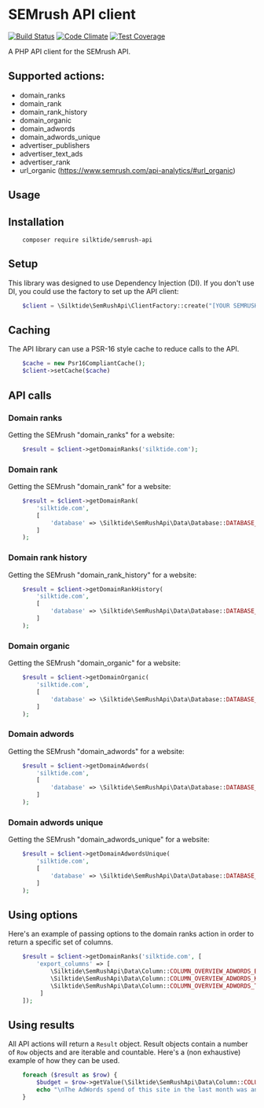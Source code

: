 # SEMrush API client

[![Build Status](https://travis-ci.org/silktide/semrush-api.svg?branch=master)](https://travis-ci.org/silktide/semrush-api)
[![Code Climate](https://codeclimate.com/github/silktide/semrush-api/badges/gpa.svg)](https://codeclimate.com/github/silktide/semrush-api)
[![Test Coverage](https://codeclimate.com/github/silktide/semrush-api/badges/coverage.svg)](https://codeclimate.com/github/silktide/semrush-api)

A PHP API client for the SEMrush API.

## Supported actions:

* domain_ranks
* domain_rank
* domain_rank_history
* domain_organic
* domain_adwords
* domain_adwords_unique
* advertiser_publishers
* advertiser_text_ads
* advertiser_rank
* url_organic (https://www.semrush.com/api-analytics/#url_organic)
## Usage

## Installation

```
    composer require silktide/semrush-api
```

## Setup

This library was designed to use Dependency Injection (DI). If you don't use DI, you could use the factory to set up the API client:

```php
    $client = \Silktide\SemRushApi\ClientFactory::create("[YOUR SEMRUSH API KEY]");
```

## Caching

The API library can use a PSR-16 style cache to reduce calls to the API.

```php
    $cache = new Psr16CompliantCache();
    $client->setCache($cache)
```

## API calls
        
### Domain ranks

Getting the SEMrush "domain_ranks" for a website:

```php
    $result = $client->getDomainRanks('silktide.com');
```
        
### Domain rank

Getting the SEMrush "domain_rank" for a website:

```php
    $result = $client->getDomainRank(
        'silktide.com',
        [
            'database' => \Silktide\SemRushApi\Data\Database::DATABASE_GOOGLE_US
        ]
    );
```

### Domain rank history

Getting the SEMrush "domain_rank_history" for a website:

```php
    $result = $client->getDomainRankHistory(
        'silktide.com',
        [
            'database' => \Silktide\SemRushApi\Data\Database::DATABASE_GOOGLE_US
        ]
    );
```
        
### Domain organic

Getting the SEMrush "domain_organic" for a website:

```php
    $result = $client->getDomainOrganic(
        'silktide.com',
        [
            'database' => \Silktide\SemRushApi\Data\Database::DATABASE_GOOGLE_US
        ]
    );
```

### Domain adwords

Getting the SEMrush "domain_adwords" for a website:

```php
    $result = $client->getDomainAdwords(
        'silktide.com',
        [
            'database' => \Silktide\SemRushApi\Data\Database::DATABASE_GOOGLE_US
        ]
    );
```
        
### Domain adwords unique

Getting the SEMrush "domain_adwords_unique" for a website:

```php
    $result = $client->getDomainAdwordsUnique(
        'silktide.com',
        [
            'database' => \Silktide\SemRushApi\Data\Database::DATABASE_GOOGLE_US
        ]
    );
```

## Using options

Here's an example of passing options to the domain ranks action in order to return a specific set of columns.

```php
    $result = $client->getDomainRanks('silktide.com', [
        'export_columns' => [
            \Silktide\SemRushApi\Data\Column::COLUMN_OVERVIEW_ADWORDS_BUDGET,
            \Silktide\SemRushApi\Data\Column::COLUMN_OVERVIEW_ADWORDS_KEYWORDS,
            \Silktide\SemRushApi\Data\Column::COLUMN_OVERVIEW_ADWORDS_TRAFFIC
         ]
    ]);
```

## Using results

All API actions will return a `Result` object.  Result objects contain a number of `Row` objects and are iterable and
countable.  Here's a (non exhaustive) example of how they can be used. 

```php
    foreach ($result as $row) {
        $budget = $row->getValue(\Silktide\SemRushApi\Data\Column::COLUMN_OVERVIEW_ADWORDS_BUDGET);
        echo "\nThe AdWords spend of this site in the last month was an estimated ${$budget}";
    }
```
